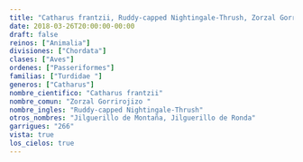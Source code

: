 ```yaml
---
title: "Catharus frantzii, Ruddy-capped Nightingale-Thrush, Zorzal Gorrirojizo "
date: 2018-03-26T20:00:00-00:00
draft: false
reinos: ["Animalia"]
divisiones: ["Chordata"]
clases: ["Aves"]
ordenes: ["Passeriformes"]
familias: ["Turdidae "]
generos: ["Catharus"]
nombre_cientifico: "Catharus frantzii"
nombre_comun: "Zorzal Gorrirojizo "
nombre_ingles: "Ruddy-capped Nightingale-Thrush"
otros_nombres: "Jilguerillo de Montaña, Jilguerillo de Ronda"
garrigues: "266"
vista: true
los_cielos: true
---
```

